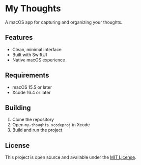 # My Thoughts

A macOS app for capturing and organizing your thoughts.

## Features

- Clean, minimal interface
- Built with SwiftUI
- Native macOS experience

## Requirements

- macOS 15.5 or later
- Xcode 16.4 or later

## Building

1. Clone the repository
2. Open `my-thoughts.xcodeproj` in Xcode
3. Build and run the project

## License

This project is open source and available under the [MIT License](LICENSE). 
